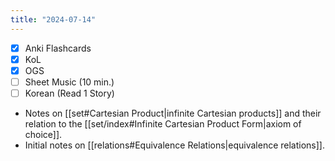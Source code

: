 ```yaml
---
title: "2024-07-14"
---
```


- [x] Anki Flashcards
- [x] KoL
- [x] OGS
- [ ] Sheet Music (10 min.)
- [ ] Korean (Read 1 Story)

* Notes on [[set#Cartesian Product|infinite Cartesian products]] and their relation to the [[set/index#Infinite Cartesian Product Form|axiom of choice]].
* Initial notes on [[relations#Equivalence Relations|equivalence relations]].